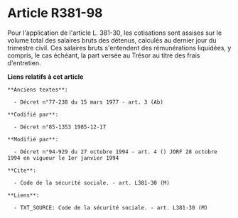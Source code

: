 # Article R381-98

Pour l'application de l'article L. 381-30, les cotisations sont assises sur le volume total des salaires bruts des détenus,
calculés au dernier jour du trimestre civil. Ces salaires bruts s'entendent des rémunérations liquidées, y compris, le cas
échéant, la part versée au Trésor au titre des frais d'entretien.

**Liens relatifs à cet article**

	**Anciens textes**:

	  - Décret n°77-238 du 15 mars 1977 - art. 3 (Ab)

	**Codifié par**:

	  - Décret n°85-1353 1985-12-17

	**Modifié par**:

	  - Décret n°94-929 du 27 octobre 1994 - art. 4 () JORF 28 octobre 1994 en vigueur le 1er janvier 1994

	**Cite**:

	  - Code de la sécurité sociale. - art. L381-30 (M)

	**Liens**:

	  - TXT_SOURCE: Code de la sécurité sociale. - art. L381-30 (M)
